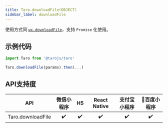 ```yaml
---
title: Taro.downloadFile(OBJECT)
sidebar_label: downloadFile
---
```



使用方式同 [`wx.downloadFile`](https://developers.weixin.qq.com/miniprogram/dev/api/wx.downloadFile.html)，支持 `Promise` 化使用。

## 示例代码

```jsx
import Taro from '@tarojs/taro'

Taro.downloadFile(params).then(...)
```



## API支持度


| API | 微信小程序 | H5 | React Native | 支付宝小程序 | 百度小程序 |
| :-: | :-: | :-: | :-: | :-: | :-: |
| Taro.downloadFile | ✔️ | ✔️ | ✔️ | ✔️ | ✔️ |

